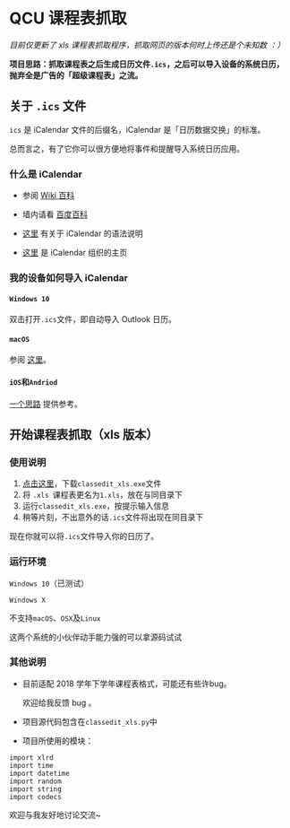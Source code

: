 # QCU 课程表抓取

*目前仅更新了 xls 课程表抓取程序，抓取网页的版本何时上传还是个未知数 ：）*

**项目思路：抓取课程表之后生成日历文件`.ics`，之后可以导入设备的系统日历，抛弃全是广告的「超级课程表」之流。**

  

## 关于 `.ics` 文件

`ics` 是 iCalendar 文件的后缀名，iCalendar 是「日历数据交换」的标准。

总而言之，有了它你可以很方便地将事件和提醒导入系统日历应用。

  

### 什么是 iCalendar

- 参阅 [Wiki 百科](https://zh.wikipedia.org/wiki/ICalendar)

- 墙内请看 [百度百科](https://baike.baidu.com/link?url=CNXZUdK4xnc-CCnlnwDgpxSZBvZaMaEQ3KkOlxndmvTEIpQ5kyichBHqcOEj8yUMB4MLC7JsH7hFs6b-Biy0rEYqV5GRH0dQkK0I8MriGy7)

    


- [这里](https://www.jianshu.com/p/8f8572292c58) 有关于 iCalendar 的语法说明

- [这里](https://icalendar.org/) 是 iCalendar 组织的主页

    

### 我的设备如何导入 iCalendar

#### `Windows 10`

双击打开`.ics`文件，即自动导入 Outlook 日历。

#### `macOS`

参阅 [这里](https://support.apple.com/zh-cn/guide/calendar/icl1023/mac)。

#### `iOS`和`Andriod`

[一个思路](https://zhuanlan.zhihu.com/p/35300266) 提供参考。

  

## 开始课程表抓取（xls 版本）

### 使用说明

1. [点击这里](https://raw.githubusercontent.com/smilonely/ClassCatch/master/classedit_xls.exe)，下载`classedit_xls.exe`文件
2. 将 `.xls `课程表更名为`1.xls`，放在与同目录下
3. 运行`classedit_xls.exe`，按提示输入信息
4. 稍等片刻，不出意外的话`.ics`文件将出现在同目录下

现在你就可以将`.ics`文件导入你的日历了。

  

### 运行环境

`Windows 10`（已测试）

`Windows X`

不支持`macOS`、`OSX`及`Linux`

这两个系统的小伙伴动手能力强的可以拿源码试试

  

### 其他说明

- 目前适配 2018 学年下学年课程表格式，可能还有些许bug。

  欢迎给我反馈 bug 。

- 项目源代码包含在`classedit_xls.py`中
- 项目所使用的模块：

```
import xlrd
import time
import datetime
import random
import string
import codecs
```

  

  

欢迎与我友好地讨论交流~